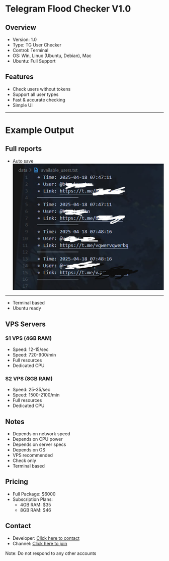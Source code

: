 # Telegram Flood Checker V1.0



## Overview
- Version: 1.0
- Type: TG User Checker
- Control: Terminal
- OS: Win, Linux (Ubuntu, Debian), Mac
- Ubuntu: Full Support

## Features
- Check users without tokens
- Support all user types
- Fast & accurate checking
- Simple UI
--------------------------
# Example Output
## Full reports
- Auto save
![Example of available users check](data/1.png)
--------------------------
- Terminal based
- Ubuntu ready

## VPS Servers
### S1 VPS (4GB RAM)
- Speed: 12-15/sec
- Speed: 720-900/min
- Full resources
- Dedicated CPU

### S2 VPS (8GB RAM)
- Speed: 25-35/sec
- Speed: 1500-2100/min
- Full resources
- Dedicated CPU

## Notes
- Depends on network speed
- Depends on CPU power
- Depends on server specs
- Depends on OS
- VPS recommended
- Check only
- Terminal based

## Pricing
- Full Package: $6000
- Subscription Plans:
  - 4GB RAM: $35
  - 8GB RAM: $46

## Contact
- Developer: [Click here to contact](https://t.me/xqxxqqxq)
- Channel: [Click here to join](https://t.me/eeeeeuue)

Note: Do not respond to any other accounts
